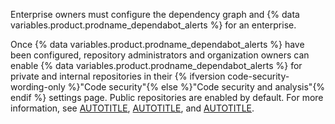Enterprise owners must configure the dependency graph and {% data variables.product.prodname_dependabot_alerts %} for an enterprise.

Once {% data variables.product.prodname_dependabot_alerts %} have been configured, repository administrators and organization owners can enable {% data variables.product.prodname_dependabot_alerts %} for private and internal repositories in their {% ifversion code-security-wording-only %}"Code security"{% else %}"Code security and analysis"{% endif %} settings page. Public repositories are enabled by default. For more information, see [AUTOTITLE](/admin/code-security/managing-supply-chain-security-for-your-enterprise/enabling-the-dependency-graph-for-your-enterprise), [AUTOTITLE](/admin/configuration/configuring-github-connect/enabling-dependabot-for-your-enterprise), and [AUTOTITLE](/code-security/dependabot/dependabot-alerts/configuring-dependabot-alerts).
